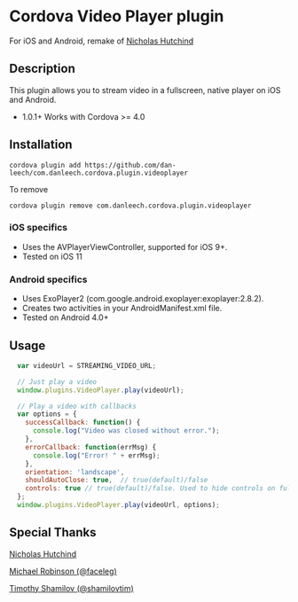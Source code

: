 # Cordova Video Player plugin

For iOS and Android, remake of [Nicholas Hutchind](https://github.com/nchutchind)

## Description

This plugin allows you to stream video in a fullscreen, native player on iOS and Android.

* 1.0.1+ Works with Cordova >= 4.0

## Installation

```
cordova plugin add https://github.com/dan-leech/com.danleech.cordova.plugin.videoplayer
```

To remove
```
cordova plugin remove com.danleech.cordova.plugin.videoplayer
```

### iOS specifics
* Uses the AVPlayerViewController, supported for iOS 9+.
* Tested on iOS 11

### Android specifics
* Uses ExoPlayer2 (com.google.android.exoplayer:exoplayer:2.8.2).
* Creates two activities in your AndroidManifest.xml file.
* Tested on Android 4.0+

## Usage

```javascript
  var videoUrl = STREAMING_VIDEO_URL;

  // Just play a video
  window.plugins.VideoPlayer.play(videoUrl);

  // Play a video with callbacks
  var options = {
    successCallback: function() {
      console.log("Video was closed without error.");
    },
    errorCallback: function(errMsg) {
      console.log("Error! " + errMsg);
    },
    orientation: 'landscape',
    shouldAutoClose: true,  // true(default)/false
    controls: true // true(default)/false. Used to hide controls on fullscreen
  };
  window.plugins.VideoPlayer.play(videoUrl, options);
```

## Special Thanks

[Nicholas Hutchind](https://github.com/nchutchind)

[Michael Robinson (@faceleg)](https://github.com/faceleg)

[Timothy Shamilov (@shamilovtim)](https://github.com/shamilovtim)
